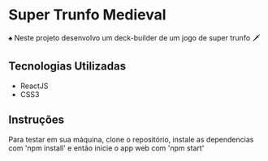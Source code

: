 # Super Trunfo Medieval

♠️ Neste projeto desenvolvo um deck-builder de um jogo de super trunfo 🗡️

## Tecnologias Utilizadas

  * ReactJS
  * CSS3

## Instruções
Para testar em sua máquina, clone o repositório, instale as dependencias com 'npm install' e então inicie o app web com 'npm start'

